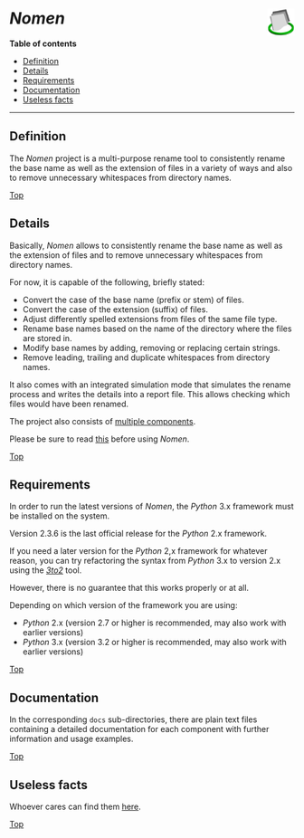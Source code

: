 # *Nomen* <img src="nomen.png" alt="Nomen logo" height="48px" width="48px" align="right"/>

**Table of contents**
*   [Definition](#definition)
*   [Details](#details)
*   [Requirements](#requirements)
*   [Documentation](#documentation)
*   [Useless facts](#useless-facts)

----

## Definition

The *Nomen* project is a multi-purpose rename tool to consistently rename the base name as well as the extension of files in a variety of ways and also to remove unnecessary whitespaces from directory names.

[Top](#nomen-)

## Details

Basically, *Nomen* allows to consistently rename the base name as well as the extension of files and to remove unnecessary whitespaces from directory names.

For now, it is capable of the following, briefly stated:

*   Convert the case of the base name (prefix or stem) of files.
*   Convert the case of the extension (suffix) of files.
*   Adjust differently spelled extensions from files of the same file type.
*   Rename base names based on the name of the directory where the files are stored in.
*   Modify base names by adding, removing or replacing certain strings.
*   Remove leading, trailing and duplicate whitespaces from directory names.

It also comes with an integrated simulation mode that simulates the rename process and writes the details into a report file. This allows checking which files would have been renamed.

The project also consists of [multiple components](../../wiki#components).

Please be sure to read [this](../../wiki#important-notice) before using *Nomen*.

[Top](#nomen-)

## Requirements

In order to run the latest versions of *Nomen*, the *Python* 3.x framework must be installed on the system.

Version 2.3.6 is the last official release for the *Python* 2.x framework.

If you need a later version for the *Python* 2,x framework for whatever reason, you can try refactoring the syntax from *Python* 3.x to version 2.x using the *[3to2](https://pypi.python.org/pypi/3to2)* tool. 

However, there is no guarantee that this works properly or at all.

Depending on which version of the framework you are using:

*   *Python* 2.x (version 2.7 or higher is recommended, may also work with earlier versions)
*   *Python* 3.x (version 3.2 or higher is recommended, may also work with earlier versions)

[Top](#nomen-)

## Documentation

In the corresponding `docs` sub-directories, there are plain text files containing a detailed documentation for each component with further information and usage examples.

[Top](#nomen-)

## Useless facts

Whoever cares can find them [here](../../wiki#useless-facts).

[Top](#nomen-)
